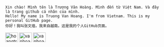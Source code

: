```
Xin chào! Mình tên là Trương Văn Hoàng. Mình đến từ Việt Nam. Và đây là trang github cá nhân của mình.
Hello! My name is Truong Van Hoang. I'm from Vietnam. This is my personal GitHub page.
你好！我叫张文煌。我来自越南。这是我的个人GitHub页面。
```

<p align="left">
<a href="https://linkedin.com/in/hoangtruongvan" target="blank"><img align="center" src="https://raw.githubusercontent.com/rahuldkjain/github-profile-readme-generator/master/src/images/icons/Social/linked-in-alt.svg" alt="hoangtruongvan" height="30" width="40" /></a>
<a href="https://fb.com/vanhoang11082002" target="blank"><img align="center" src="https://raw.githubusercontent.com/rahuldkjain/github-profile-readme-generator/master/src/images/icons/Social/facebook.svg" alt="vanhoang11082002" height="30" width="40" /></a>
<a href="https://instagram.com/vanhoang11082002" target="blank"><img align="center" src="https://raw.githubusercontent.com/rahuldkjain/github-profile-readme-generator/master/src/images/icons/Social/instagram.svg" alt="vanhoang11082002" height="30" width="40" /></a>
</p>
